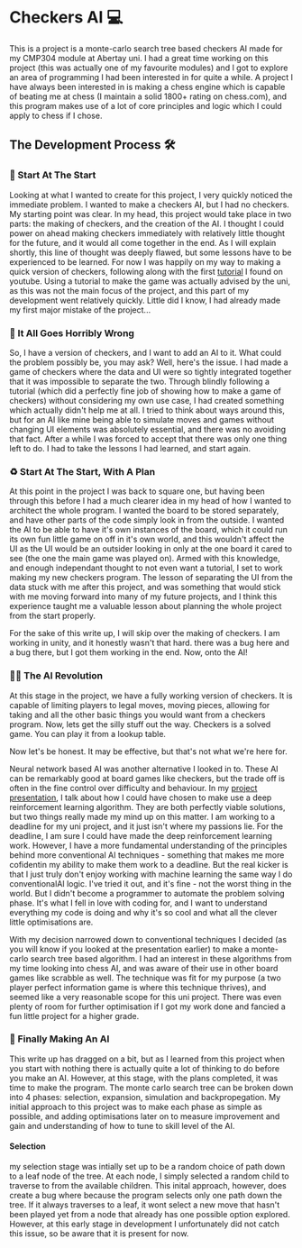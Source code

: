# Checkers AI 💻 
This is a project is a monte-carlo search tree based checkers AI made for my CMP304 module at Abertay uni. I had a great time working on this project 
(this was actually one of my favourite modules) and I got to explore an area of programming I had been interested in for quite a while. A project I
have always been interested in is making a chess engine which is capable of beating me at chess (I maintain a solid 1800+ rating on chess.com), and
this program makes use of a lot of core principles and logic which I could apply to chess if I chose.

## The Development Process 🛠 

### 🐣 Start At The Start
Looking at what I wanted to create for this project, I very quickly noticed the immediate problem. I wanted to make a checkers AI, but I had no checkers.
My starting point was clear. In my head, this project would take place in two parts: the making of checkers, and the creation of the AI. I thought I could
power on ahead making checkers immediately with relatively little thought for the future, and it would all come together in the end. As I will explain 
shortly, this line of thought was deeply flawed, but some lessons have to be experienced to be learned. For now I was happily on my way to making a quick 
version of checkers, following along with the first [tutorial](https://www.youtube.com/watch?v=-0vg5gopetE) I found on youtube. Using a tutorial to make 
the game was actually advised by the uni, as this was not the main focus of the project, and this part of my development went relatively quickly. Little 
did I know, I had already made my first major mistake of the project...

### 🤯 It All Goes Horribly Wrong
So, I have a version of checkers, and I want to add an AI to it. What could the problem possibly be, you may ask? Well, here's the issue. I had made a
game of checkers where the data and UI were so tightly integrated together that it was impossible to separate the two. Through blindly following a tutorial
(which did a perfectly fine job of showing how to make a game of checkers) without considering my own use case, I had created something which actually
didn't help me at all. I tried to think about ways around this, but for an AI like mine being able to simulate moves and games without changing UI elements
was absolutely essential, and there was no avoiding that fact. After a while I was forced to accept that there was only one thing left to do. I had to 
take the lessons I had learned, and start again.

### ♻ Start At The Start, With A Plan
At this point in the project I was back to square one, but having been through this before I had a much clearer idea in my head of how I wanted to architect
the whole program. I wanted the board to be stored separately, and have other parts of the code simply look in from the outside. I wanted the AI to be able 
to have it's own instances of the board, which it could run its own fun little game on off in it's own world, and this wouldn't affect the UI as the UI 
would be an outsider looking in only at the one board it cared to see (the one the main game was played on). Armed with this knowledge, and enough independant
thought to not even want a tutorial, I set to work making my new checkers program. The lesson of separating the UI from the data stuck with me after this
project, and was something that would stick with me moving forward into many of my future projects, and I think this experience taught me a valuable lesson
about planning the whole project from the start properly.

For the sake of this write up, I will skip over the making of checkers. I am working in unity, and it honestly wasn't that hard. there was a bug here and a 
bug there, but I got them working in the end. Now, onto the AI!

### 👨‍💻 The AI Revolution
At this stage in the project, we have a fully working version of checkers. It is capable of limiting players to legal moves, moving pieces, allowing for taking
and all the other basic things you would want from a checkers program. Now, lets get the silly stuff out the way. Checkers is a solved game. You can play it
from a lookup table.

Now let's be honest. It may be effective, but that's not what we're here for.

Neural network based AI was another alternative I looked in to. These AI can be remarkably good at board games like checkers, but the trade off is often in the 
fine control over difficulty and behaviour. In my [project presentation](https://docs.google.com/presentation/d/1HZwHD338rQBVY-RWUqO-Pr8NIWZQCU44g4i5naiNzSc/edit?usp=sharing), 
I talk about how I could have chosen to make use a deep reinforcement learning algorithm. They are both perfectly viable solutions, but two things really made 
my mind up on this matter. I am working to a deadline for my uni project, and it just isn't where my passions lie. For the deadline, I am sure I could have made
the deep reinforcement learning work. However, I have a more fundamental understanding of the principles behind more conventional AI techniques - something that
makes me more cofidentin my ability to make them work to a deadline. But the real kicker is that I just truly don't enjoy working with machine learning the same 
way I do conventionalAI logic. I've tried it out, and it's fine - not the worst thing in the world. But I didn't become a programmer to automate the problem 
solving phase. It's what I fell in love with coding for, and I want to understand everything my code is doing and why it's so cool and what all the clever little 
optimisations are.

With my decision narrowed down to conventional techniques I decided (as you will know if you looked at the presentation earlier) to make a monte-carlo search tree
based algorithm. I had an interest in these algorithms from my time looking into chess AI, and was aware of their use in other board games like scrabble as well.
The technique was fit for my purpose (a two player perfect information game is where this technique thrives), and seemed like a very reasonable scope for this uni 
project. There was even plenty of room for further optimisation if I got my work done and fancied a fun little project for a higher grade.

### 💾 Finally Making An AI
This write up has dragged on a bit, but as I learned from this project when you start with nothing there is actually quite a lot of thinking to do before you make
an AI. However, at this stage, with the plans completed, it was time to make the program. The monte carlo search tree can be broken down into 4 phases: selection,
expansion, simulation and backpropegation. My initial approach to this project was to make each phase as simple as possible, and adding optimisations later on to
measure improvement and gain and understanding of how to tune to skill level of the AI.

#### Selection
my selection stage was intially set up to be a random choice of path down to a leaf node of the tree. At each node, I simply selected a random child to traverse to
from the available children. This inital approach, however, does create a bug where because the program selects only one path down the tree. If it always traverses
to a leaf, it wont select a new move that hasn't been played yet from a node that already has one possible option explored. However, at this early stage in 
development I unfortunately did not catch this issue, so be aware that it is present for now.



